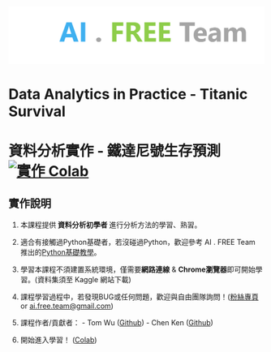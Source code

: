
![人工智慧 - 自由團隊](https://raw.githubusercontent.com/chenkenanalytic/img/master/af/aifreeteam.png)

# Data Analytics in Practice - Titanic Survival

# 資料分析實作 - 鐵達尼號生存預測 <a href="https://colab.research.google.com/github/AI-FREE-Team/Data-Analytics-in-Practice-Titanic/blob/master/Data%20Analytics%20in%20Practice%20-%20Titanic%20Survival%20Prediction.ipynb"><img src="https://img.shields.io/badge/%E5%AF%A6%E4%BD%9C-Colab-yellow.svg?style=popout-square" alt="實作 Colab"></a>


## 實作說明

1. 本課程提供<b> 資料分析初學者 </b>進行分析方法的學習、熟習。

2. 適合有接觸過Python基礎者，若沒碰過Python，歡迎參考 AI . FREE Team 推出的<a href="https://github.com/AI-FREE-Team/Python-Basics">Python基礎教學</a>。

2. 學習本課程不須建置系統環境，僅需要<b>網路連線</b> & <b>Chrome瀏覽器</b>即可開始學習。(資料集須至 Kaggle 網站下載)

3. 課程學習過程中，若發現BUG或任何問題，歡迎與自由團隊詢問！(<a href="https://www.facebook.com/AI.Free.Team/">粉絲專頁</a> or <a href="mailto:ai.free.team@gmail.com">ai.free.team@gmail.com</a>)

4. 課程作者/貢獻者：
<span> - Tom Wu (<a href="https://github.com/YenLinWu">Github</a>) </span>
<span> - Chen Ken (<a href="https://github.com/chenkenanalytic">Github</a>) </span>

5. 開始進入學習！ (<a href="https://colab.research.google.com/github/AI-FREE-Team/Data-Analytics-in-Practice-Titanic/blob/master/Data%20Analytics%20in%20Practice%20-%20Titanic%20Survival%20Prediction.ipynb">Colab</a>)

